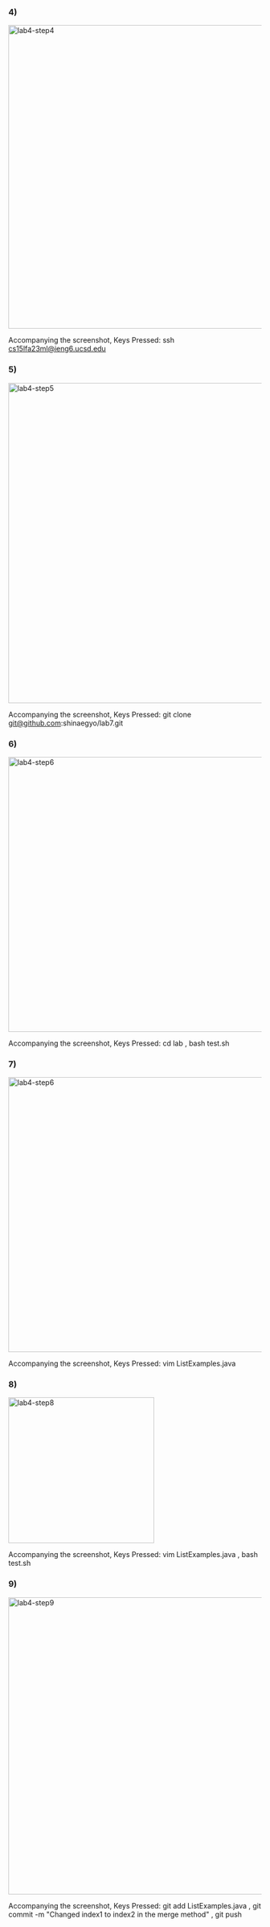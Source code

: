 ### 4)
<img width="604" alt="lab4-step4" src="https://github.com/shinaegyo/lab-report-4/assets/137027086/7558094b-da77-4bc3-9f5e-21702e7335e3">

Accompanying the screenshot,
Keys Pressed: ssh cs15lfa23ml@ieng6.ucsd.edu <Enter>

### 5)
<img width="637" alt="lab4-step5" src="https://github.com/shinaegyo/lab-report-4/assets/137027086/fc8fbe1c-ebe2-445d-b897-0779240070be">

Accompanying the screenshot,
Keys Pressed: git clone git@github.com:shinaegyo/lab7.git <Enter>

### 6)
<img width="547" alt="lab4-step6" src="https://github.com/shinaegyo/lab-report-4/assets/137027086/b44a45cd-1e5c-4047-bf7b-e44054c13faf">

Accompanying the screenshot,
Keys Pressed: cd lab <Enter> , bash test.sh <Enter>

### 7)
<img width="547" alt="lab4-step6" src="https://github.com/shinaegyo/lab-report-4/assets/137027086/23d34d2b-df0f-4694-9895-b498af2897f7">

Accompanying the screenshot,
Keys Pressed: vim ListExamples.java

### 8)
<img width="290" alt="lab4-step8" src="https://github.com/shinaegyo/lab-report-4/assets/137027086/76e07a4f-7316-4b81-ab80-0687334230a9">

Accompanying the screenshot,
Keys Pressed: vim ListExamples.java <Enter> , bash test.sh

### 9)
<img width="591" alt="lab4-step9" src="https://github.com/shinaegyo/lab-report-4/assets/137027086/94faa497-fe62-41e3-8e2b-535d5038fd3f">

Accompanying the screenshot,
Keys Pressed: git add ListExamples.java <Enter> , git commit -m "Changed index1 to index2 in the merge method" <Enter> , git push <Enter>
